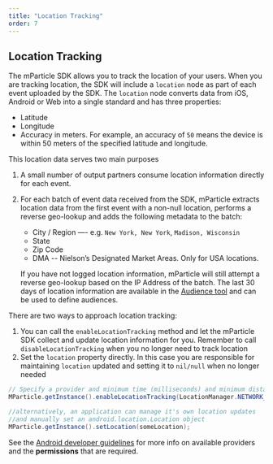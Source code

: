 ```yaml
---
title: "Location Tracking"
order: 7
---
```


## Location Tracking


The mParticle SDK allows you to track the location of your users. When you are tracking location, the SDK will include a `location` node as part of each event uploaded by the SDK. The `location` node converts data from iOS, Android or Web into a single standard and has three properties:

* Latitude
* Longitude
* Accuracy in meters. For example, an accuracy of `50` means the device is within 50 meters of the specified latitude and longitude.

This location data serves two main purposes

1. A small number of output partners consume location information directly for each event.
2. For each batch of event data received from the SDK, mParticle extracts location data from the first event with a non-null location, performs a reverse geo-lookup and adds the following metadata to the batch:
   * City / Region —- e.g. `New York, New York`, `Madison, Wisconsin`
   * State
   * Zip Code
   * DMA -- Nielson’s Designated Market Areas. Only for USA locations.
  
   If you have not logged location information, mParticle will still attempt a reverse geo-lookup based on the IP Address of the batch. The last 30 days of location information are available in the [Audience tool](/guides/platform-guide/audiences) and can be used to define audiences.

There are two ways to approach location tracking:
1. You can call the `enableLocationTracking` method and let the mParticle SDK collect and update location information for you. Remember to call `disableLocationTracking` when you no longer need to track location
2. Set the `location` property directly. In this case you are responsible for maintaining `location` updated and setting it to `nil/null` when no longer needed

~~~java
// Specify a provider and minimum time (milliseconds) and minimum distance (meters) between location updates.
MParticle.getInstance().enableLocationTracking(LocationManager.NETWORK_PROVIDER, 30*1000, 1000);

//alternatively, an application can manage it's own location updates
//and manually set an android.location.Location object
MParticle.getInstance().setLocation(someLocation);
~~~

<!-- need kotlin example -->

See the [Android developer guidelines](https://developer.android.com/reference/android/location/LocationManager.html) for more info on available providers and the **permissions** that are required.


